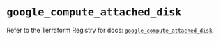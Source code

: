 # `google_compute_attached_disk`

Refer to the Terraform Registry for docs: [`google_compute_attached_disk`](https://registry.terraform.io/providers/hashicorp/google/5.21.0/docs/resources/compute_attached_disk).

